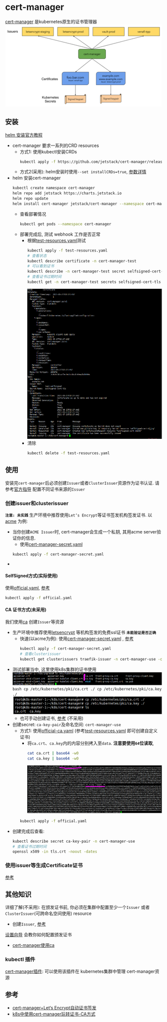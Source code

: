 # cert-manager

[cert-manager](https://cert-manager.io/docs/) 是kubernetes原生的证书管理器
![](picture/high-level-overview.svg)


## 安装
[helm 安装官方教程](https://cert-manager.io/docs/installation/kubernetes/)
- cert-manager 要求一系列的CRD resources
    - 方式1: 使用kubectl安装CRDs
        ```bash
        kubectl apply -f https://github.com/jetstack/cert-manager/releases/download/v1.3.1/cert-manager.crds.yaml
        ```
    - 方式2(采用): helm安装时使用`--set installCRDs=true`, [参数详情](https://artifacthub.io/packages/helm/cert-manager/cert-manager)
- helm 安装cert-manager
    ```bash
    kubectl create namespace cert-manager
    helm repo add jetstack https://charts.jetstack.io
    helm repo update
    helm install cert-manager jetstack/cert-manager --namespace cert-manager --version v1.3.1 --set installCRDs=true
    ```
    - 查看部署情况
        ```bash
        kubectl get pods --namespace cert-manager
        ```
    - 部署完成后, 测试 webhook 工作是否正常
        - 根据[test-resources.yaml](test-resources.yaml)测试
            ```bash
            kubectl apply -f test-resources.yaml
            # 查看状态
            kubectl describe certificate -n cert-manager-test
            # 可以看到证书
            kubectl describe -n cert-manager-test secret selfsigned-cert-tls
            # 查看证书过期时间
            kubectl get -n cert-manager-test secrets selfsigned-cert-tls -o jsonpath="{.data.ca\.crt}" | base64 -d | openssl x509 -enddate -noout
            ```
            ![](picture/test-cert-manager.png)
        - 清除
            ```bash
            kubectl delete -f test-resources.yaml
            ```
## 使用

安装完`cert-manager`后必须创建`Issuer`或者`ClusterIssuer`资源作为证书认证. 
请参考[官方指导](https://cert-manager.io/docs/configuration/) 配置不同证书来源的`Issuer`

### 创建issuer和clusterissuer
**`注意: 未实践`** 生产环境中推荐使用`Let‘s Encrypt`等证书签发机构签发证书. 以[acme](https://cert-manager.io/docs/configuration/acme/) 为例:
- 当你创建`ACME Issuer`时, cert-manager会生成一个私钥, 其用acme server验证你的信息.
    - 使用[cert-manager-secret.yaml](cert-manager-secret.yaml)
    ```bash
    kubectl apply -f cert-manager-secret.yaml
    ```
- 

#### SelfSigned方式(实际使用)
使用[official.yaml](official.yaml), [参考](https://cert-manager.io/docs/configuration/selfsigned/)
```bash
kubectl apply -f official.yaml
```

#### CA 证书方式(未采用)
我们使用[ca](https://cert-manager.io/docs/configuration/ca/) 创建`Issuer`等资源
- 生产环境中推荐使用[letsencrypt](https://letsencrypt.org/) 等机构签发的免费ssl证书  **`未能验证是否正确`**
    - 快速(以acme为例): 使用[cert-manager-secret.yaml](cert-manager-secret.yaml) , [参考](https://blog.csdn.net/weixin_44692256/article/details/108274385)
        ```bash
        kubectl apply -f cert-manager-secret.yaml
        # 查看clusterissuer
        kubectl get clusterissuers traefik-issuer -n cert-manager-use -o wide
        ```
- 测试部署当中, 这里使用k8s集群的证书使用
    ![](picture/kubernetes-ca.png)
        ```bash
        cp /etc/kubernetes/pki/ca.crt ./
        cp /etc/kubernetes/pki/ca.key ./
        ```
        ![](picture/ca-use.png)
    - 也可手动创建证书, [参考](https://kubernetes.io/zh/docs/tasks/administer-cluster/certificates/#openssl)  (不采用)
- 创建secret: `ca-key-pair`及命名空间: `cert-manager-use`
    - 方式1: 使用[official-ca.yaml](official-ca.yaml) (参考[test-resources.yaml](test-resources.yaml) 即可创建自定义证书)
        - 将`ca.crt`、`ca.key`内的内容分别拷入至`data`. **注意要使用`64`位读取**, 
            ```bash
            cat ca.crt | base64 -w0
            cat ca.key | base64 -w0
            ```
            ![](picture/copy-ca-to-yaml.png)
        ```bash
        kubectl apply -f official.yaml
        ```
- 创建完成后查看:
    ```bash
    kubectl describe secret ca-key-pair -n cert-manager-use
    # 查看证书过期时间
    openssl x509 -in tls.crt -noout -dates
    ```
  
### 使用issuer等生成Certificate证书
[参考](https://cert-manager.io/docs/usage/)


## 其他知识
详细了解(不采用): 在颁发证书前, 你必须在集群中配置至少一个`Issuer` 或者`ClusterIssuer`(可跨命名空间使用) resource
- 创建`Issuer`, [参考](https://cert-manager.io/docs/concepts/issuer/)

[设置向导](https://cert-manager.io/docs/configuration/) 会教你如何配置颁发证书
- [cert-manager使用ca](https://cert-manager.io/docs/configuration/ca/)

### kubectl 插件
[cert-manager插件](https://cert-manager.io/docs/usage/kubectl-plugin/): 可以使用该插件在
kubernetes集群中管理 cert-manager资源

## 参考
- [cert-manager+Let‘s Encrypt自动证书签发](https://blog.csdn.net/ai524719755/article/details/116712931)
- [k8s中使用cert-manager玩转证书-CA方式](https://cloud.tencent.com/developer/article/1402451)